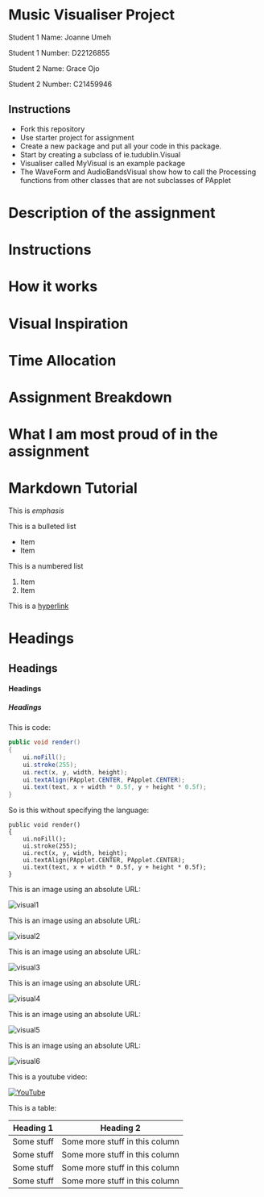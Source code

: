 # Music Visualiser Project

Student 1 Name: Joanne Umeh

Student 1 Number: D22126855

Student 2 Name: Grace Ojo

Student 2 Number: C21459946

## Instructions

- Fork this repository
- Use starter project for assignment
- Create a new package and put all your code in this package.
- Start by creating a subclass of ie.tudublin.Visual
- Visualiser called MyVisual is an example package
- The WaveForm and AudioBandsVisual show how to call the Processing functions from other classes that are not subclasses of PApplet

# Description of the assignment

# Instructions

# How it works

# Visual Inspiration 

# Time Allocation

# Assignment Breakdown

# What I am most proud of in the assignment


# Markdown Tutorial

This is *emphasis*

This is a bulleted list

- Item
- Item

This is a numbered list

1. Item
1. Item

This is a [hyperlink](http://bryanduggan.org)

# Headings
## Headings
#### Headings
##### Headings

This is code:

```Java
public void render()
{
	ui.noFill();
	ui.stroke(255);
	ui.rect(x, y, width, height);
	ui.textAlign(PApplet.CENTER, PApplet.CENTER);
	ui.text(text, x + width * 0.5f, y + height * 0.5f);
}
```

So is this without specifying the language:

```
public void render()
{
	ui.noFill();
	ui.stroke(255);
	ui.rect(x, y, width, height);
	ui.textAlign(PApplet.CENTER, PApplet.CENTER);
	ui.text(text, x + width * 0.5f, y + height * 0.5f);
}
```





This is an image using an absolute URL:

![visual1](https://github.com/Aces002/Visualassignment/assets/77772130/2b6d0359-2f0d-49bd-8363-53428cfd92a9)

This is an image using an absolute URL:

![visual2](https://github.com/Aces002/Visualassignment/assets/77772130/8cd23b4e-de16-42a6-85e7-041350812ceb)

This is an image using an absolute URL:

![visual3](https://github.com/Aces002/Visualassignment/assets/77772130/97d89b82-7bcf-45af-8ded-d60e444269cc)

This is an image using an absolute URL:

![visual4](https://github.com/Aces002/Visualassignment/assets/77772130/7b33c522-6967-4678-8fff-ce7d4e162581)

This is an image using an absolute URL:

![visual5](https://github.com/Aces002/Visualassignment/assets/77772130/fa763031-93c8-474f-ba11-5850a8d2a611)

This is an image using an absolute URL:

![visual6](https://github.com/Aces002/Visualassignment/assets/77772130/576787be-00e6-4646-8800-dfa16d6e5843)

This is a youtube video:

[![YouTube](http://img.youtube.com/vi/J2kHSSFA4NU/0.jpg)](https://www.youtube.com/watch?v=J2kHSSFA4NU)

This is a table:

| Heading 1 | Heading 2 |
|-----------|-----------|
|Some stuff | Some more stuff in this column |
|Some stuff | Some more stuff in this column |
|Some stuff | Some more stuff in this column |
|Some stuff | Some more stuff in this column |

